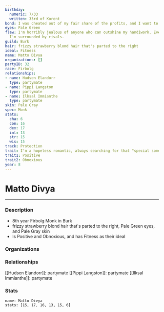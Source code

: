 ```yaml
---
birthday:
  numeric: 7/33
  written: 33rd of Korent
bond: I was cheated out of my fair share of the profits, and I want to get my due.
eyes: Pale Green
flaw: I'm horribly jealous of anyone who can outshine my handiwork. Everywhere I go,
  I'm surrounded by rivals.
guild: Burk
hair: frizzy strawberry blond hair that's parted to the right
ideal: Fitness
name: Matto Divya
organizations: []
partyID: 32
race: Firbolg
relationships:
- name: Hudsen Elandorr
  type: partymate
- name: Pippi Langston
  type: partymate
- name: Ilksal Immianthe
  type: partymate
skin: Pale Gray
spec: Monk
stats:
  cha: 6
  con: 16
  dex: 17
  int: 13
  str: 15
  wis: 15
track: Protection
trait: I'm a hopeless romantic, always searching for that "special someone."
trait1: Positive
trait2: Obnoxious
year: 8
---
```

# Matto Divya
---
### Description
- 8th year Firbolg Monk in Burk
- frizzy strawberry blond hair that's parted to the right, Pale Green eyes, and Pale Gray skin
- Is Positive and Obnoxious, and has Fitness as their ideal

### Organizations
### Relationships
[[Hudsen Elandorr]]: partymate
[[Pippi Langston]]: partymate
[[Ilksal Immianthe]]: partymate
### Stats
```statblock
name: Matto Divya
stats: [15, 17, 16, 13, 15, 6]
```